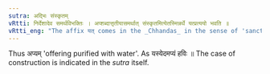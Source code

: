 ```yaml
---
sutra: अद्भिः संस्कृतम्
vRtti: निर्देशादेव समर्थविभक्तिः । अप्शब्दात्तृतीयासमर्थात् संस्कृतमित्येतस्मिन्नर्थे यत्प्रत्ययो भवति ॥
vRtti_eng: "The affix यत् comes in the _Chhandas_ in the sense of 'sanctified', after the word '_apas_' in the 3rd case in construction."
---
```

Thus अप्यम् 'offering purified with water'. As यस्येदमप्यं हविः ॥ The case of construction is indicated in the _sutra_ itself.
